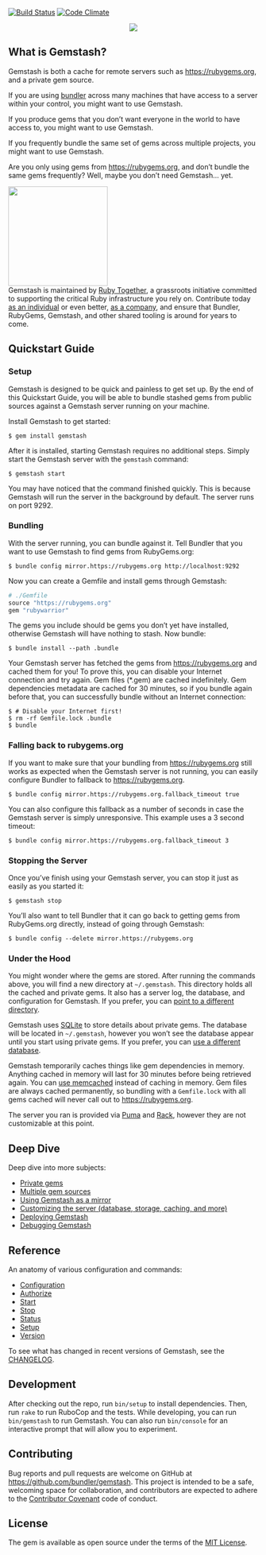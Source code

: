 <!--Automatically generated by Pandoc -->

[![Build
Status](https://travis-ci.org/bundler/gemstash.svg?branch=master)](https://travis-ci.org/bundler/gemstash)
[![Code
Climate](https://codeclimate.com/github/bundler/gemstash/badges/gpa.svg)](https://codeclimate.com/github/bundler/gemstash)

<p align="center"><img src="gemstash.png" /></p>

## What is Gemstash?

Gemstash is both a cache for remote servers such as
https://rubygems.org, and a private gem source.

If you are using [bundler](http://bundler.io/) across many machines that
have access to a server within your control, you might want to use
Gemstash.

If you produce gems that you don’t want everyone in the world to have
access to, you might want to use Gemstash.

If you frequently bundle the same set of gems across multiple projects,
you might want to use Gemstash.

Are you only using gems from https://rubygems.org, and don’t bundle the
same gems frequently? Well, maybe you don’t need Gemstash…
yet.

<a href="https://rubytogether.org/"><img src="https://rubytogether.org/images/rubies.svg" width=200></a><br/>Gemstash
is maintained by [Ruby Together](https://rubytogether.org/), a
grassroots initiative committed to supporting the critical Ruby
infrastructure you rely on. Contribute today [as an
individual](https://rubytogether.org/developers) or even better, [as a
company](https://rubytogether.org/companies), and ensure that Bundler,
RubyGems, Gemstash, and other shared tooling is around for years to
come.

## Quickstart Guide

### Setup

Gemstash is designed to be quick and painless to get set up. By the end
of this Quickstart Guide, you will be able to bundle stashed gems from
public sources against a Gemstash server running on your machine.

Install Gemstash to get started:

    $ gem install gemstash

After it is installed, starting Gemstash requires no additional steps.
Simply start the Gemstash server with the `gemstash` command:

    $ gemstash start

You may have noticed that the command finished quickly. This is because
Gemstash will run the server in the background by default. The server
runs on port 9292.

### Bundling

With the server running, you can bundle against it. Tell Bundler that
you want to use Gemstash to find gems from RubyGems.org:

    $ bundle config mirror.https://rubygems.org http://localhost:9292

Now you can create a Gemfile and install gems through Gemstash:

``` ruby
# ./Gemfile
source "https://rubygems.org"
gem "rubywarrior"
```

The gems you include should be gems you don’t yet have installed,
otherwise Gemstash will have nothing to stash. Now bundle:

    $ bundle install --path .bundle

Your Gemstash server has fetched the gems from https://rubygems.org and
cached them for you\! To prove this, you can disable your Internet
connection and try again. Gem files (\*.gem) are cached indefinitely.
Gem dependencies metadata are cached for 30 minutes, so if you bundle
again before that, you can successfully bundle without an Internet
connection:

    $ # Disable your Internet first!
    $ rm -rf Gemfile.lock .bundle
    $ bundle

### Falling back to rubygems.org

If you want to make sure that your bundling from https://rubygems.org
still works as expected when the Gemstash server is not running, you can
easily configure Bundler to fallback to https://rubygems.org.

    $ bundle config mirror.https://rubygems.org.fallback_timeout true

You can also configure this fallback as a number of seconds in case the
Gemstash server is simply unresponsive. This example uses a 3 second
timeout:

    $ bundle config mirror.https://rubygems.org.fallback_timeout 3

### Stopping the Server

Once you’ve finish using your Gemstash server, you can stop it just as
easily as you started it:

    $ gemstash stop

You’ll also want to tell Bundler that it can go back to getting gems
from RubyGems.org directly, instead of going through Gemstash:

    $ bundle config --delete mirror.https://rubygems.org

### Under the Hood

You might wonder where the gems are stored. After running the commands
above, you will find a new directory at `~/.gemstash`. This directory
holds all the cached and private gems. It also has a server log, the
database, and configuration for Gemstash. If you prefer, you can [point
to a different directory](gemstash-customize.7.md#files).

Gemstash uses [SQLite](https://www.sqlite.org/) to store details about
private gems. The database will be located in `~/.gemstash`, however you
won’t see the database appear until you start using private gems. If you
prefer, you can [use a different
database](gemstash-customize.7.md#database).

Gemstash temporarily caches things like gem dependencies in memory.
Anything cached in memory will last for 30 minutes before being
retrieved again. You can [use memcached](gemstash-customize.7.md#cache)
instead of caching in memory. Gem files are always cached permanently,
so bundling with a `Gemfile.lock` with all gems cached will never call
out to https://rubygems.org.

The server you ran is provided via [Puma](http://puma.io/) and
[Rack](http://rack.github.io/), however they are not customizable at
this point.

## Deep Dive

Deep dive into more subjects:

  - [Private gems](gemstash-private-gems.7.md)
  - [Multiple gem sources](gemstash-multiple-sources.7.md)
  - [Using Gemstash as a mirror](gemstash-mirror.7.md)
  - [Customizing the server (database, storage, caching, and
    more)](gemstash-customize.7.md)
  - [Deploying Gemstash](gemstash-deploy.7.md)
  - [Debugging Gemstash](gemstash-debugging.7.md)

## Reference

An anatomy of various configuration and commands:

  - [Configuration](gemstash-configuration.5.md)
  - [Authorize](gemstash-authorize.1.md)
  - [Start](gemstash-start.1.md)
  - [Stop](gemstash-stop.1.md)
  - [Status](gemstash-status.1.md)
  - [Setup](gemstash-setup.1.md)
  - [Version](gemstash-version.1.md)

To see what has changed in recent versions of Gemstash, see the
[CHANGELOG](https://github.com/bundler/gemstash/blob/master/CHANGELOG.md).

## Development

After checking out the repo, run `bin/setup` to install dependencies.
Then, run `rake` to run RuboCop and the tests. While developing, you can
run `bin/gemstash` to run Gemstash. You can also run `bin/console` for
an interactive prompt that will allow you to experiment.

## Contributing

Bug reports and pull requests are welcome on GitHub at
https://github.com/bundler/gemstash. This project is intended to be a
safe, welcoming space for collaboration, and contributors are expected
to adhere to the [Contributor
Covenant](https://github.com/bundler/gemstash/blob/master/CODE_OF_CONDUCT.md)
code of conduct.

## License

The gem is available as open source under the terms of the [MIT
License](http://opensource.org/licenses/MIT).
